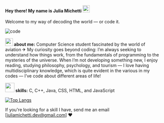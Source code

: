 <h4> Hey there! My name is Julia Michetti <img src="https://raw.githubusercontent.com/verma-anushka/verma-anushka/master/gifs/wave.gif" width="23px"></h4>
Welcome to my way of decoding the world — or code it.

![code](https://cdn.discordapp.com/attachments/692778197917499422/1334909774612922479/julia_git.png?ex=67aac55b&is=67a973db&hm=16f487a2773213ba9add72831c80259589599b381ce17589ba4805e05fe20401&)

**<img src="https://media.giphy.com/media/VgCDAzcKvsR6OM0uWg/giphy.gif" width="25"> about me:**
Computer Science student fascinated by the world of aviation ✈︎ 
My curiosity goes beyond coding: I’m always seeking to understand how things work, from the fundamentals of programming to the mysteries of the universe. When I’m not developing something new, I enjoy reading, studying philosophy, psychology, and tourism — I love having multidisciplinary knowledge, which is quite evident in the various in my codes — I’ve code about different areas of life! 

**<img src="https://media.giphy.com/media/WUlplcMpOCEmTGBtBW/giphy.gif" width="30"> skills:**
C, C++, Java, CSS, HTML, and JavaScript 

[![Top Langs](https://github-readme-stats.vercel.app/api/top-langs/?username=juliaagainagain)](https://github.com/anuraghazra/github-readme-stats)

If you're looking for a skill I have, send me an email [juliamichetti.dev@gmail.com] ❤︎
